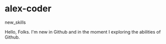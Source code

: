 # alex-coder
new_skills

Hello, Folks.
I'm new in Github and in the moment I exploring the abilities of Github.
